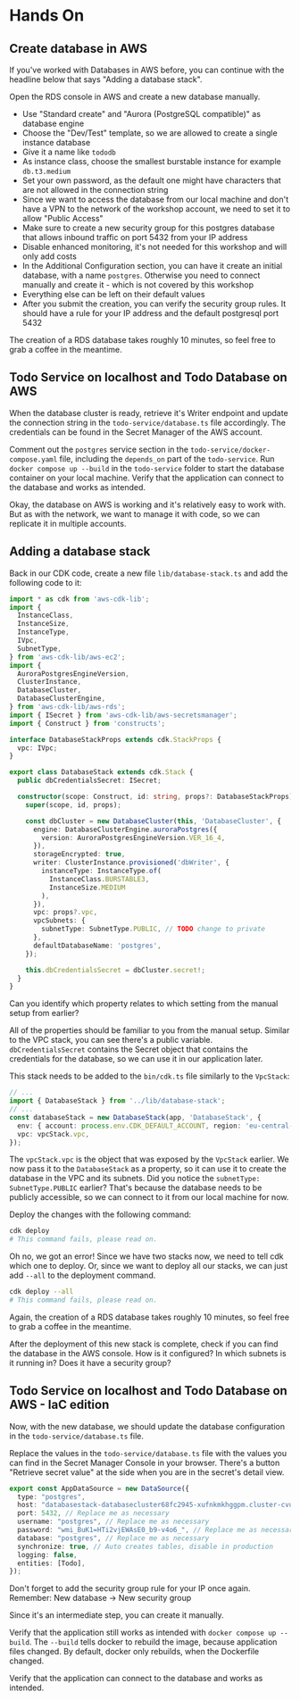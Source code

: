 # Hands On

## Create database in AWS

If you've worked with Databases in AWS before, you can continue with the headline below that says "Adding a database stack".

Open the RDS console in AWS and create a new database manually.

- Use "Standard create" and "Aurora (PostgreSQL compatible)" as database engine
- Choose the "Dev/Test" template, so we are allowed to create a single instance database
- Give it a name like `tododb`
- As instance class, choose the smallest burstable instance for example `db.t3.medium`
- Set your own password, as the default one might have characters that are not allowed in the connection string
- Since we want to access the database from our local machine and don't have a VPN to the network of the workshop account, we need to set it to allow "Public Access"
- Make sure to create a new security group for this postgres database that allows inbound traffic on port 5432 from your IP address
- Disable enhanced monitoring, it's not needed for this workshop and will only add costs
- In the Additional Configuration section, you can have it create an initial database, with a name `postgres`. Otherwise you need to connect manually and create it - which is not covered by this workshop
- Everything else can be left on their default values
- After you submit the creation, you can verify the security group rules. It should have a rule for your IP address and the default postgresql port 5432

The creation of a RDS database takes roughly 10 minutes, so feel free to grab a coffee in the meantime.


## Todo Service on localhost and Todo Database on AWS

When the database cluster is ready, retrieve it's Writer endpoint and update the connection string in the `todo-service/database.ts` file accordingly.
The credentials can be found in the Secret Manager of the AWS account.

Comment out the `postgres` service section in the `todo-service/docker-compose.yaml` file, including the `depends_on` part of the `todo-service`.
Run `docker compose up --build` in the `todo-service` folder to start the database container on your local machine.
Verify that the application can connect to the database and works as intended.

Okay, the database on AWS is working and it's relatively easy to work with. But as with the network, we want to manage it with code, so we can replicate it in multiple accounts.

## Adding a database stack

Back in our CDK code, create a new file `lib/database-stack.ts` and add the following code to it:

```typescript
import * as cdk from 'aws-cdk-lib';
import {
  InstanceClass,
  InstanceSize,
  InstanceType,
  IVpc,
  SubnetType,
} from 'aws-cdk-lib/aws-ec2';
import {
  AuroraPostgresEngineVersion,
  ClusterInstance,
  DatabaseCluster,
  DatabaseClusterEngine,
} from 'aws-cdk-lib/aws-rds';
import { ISecret } from 'aws-cdk-lib/aws-secretsmanager';
import { Construct } from 'constructs';

interface DatabaseStackProps extends cdk.StackProps {
  vpc: IVpc;
}

export class DatabaseStack extends cdk.Stack {
  public dbCredentialsSecret: ISecret;

  constructor(scope: Construct, id: string, props?: DatabaseStackProps) {
    super(scope, id, props);

    const dbCluster = new DatabaseCluster(this, 'DatabaseCluster', {
      engine: DatabaseClusterEngine.auroraPostgres({
        version: AuroraPostgresEngineVersion.VER_16_4,
      }),
      storageEncrypted: true,
      writer: ClusterInstance.provisioned('dbWriter', {
        instanceType: InstanceType.of(
          InstanceClass.BURSTABLE3,
          InstanceSize.MEDIUM
        ),
      }),
      vpc: props?.vpc,
      vpcSubnets: {
        subnetType: SubnetType.PUBLIC, // TODO change to private
      },
      defaultDatabaseName: 'postgres',
    });

    this.dbCredentialsSecret = dbCluster.secret!;
  }
}
```

Can you identify which property relates to which setting from the manual setup from earlier?

All of the properties should be familiar to you from the manual setup.
Similar to the VPC stack, you can see there's a public variable. `dbCredentialsSecret` contains the Secret object that contains the credentials for the database, so we can use it in our application later.

This stack needs to be added to the `bin/cdk.ts` file similarly to the `VpcStack`:

```typescript
// ...
import { DatabaseStack } from '../lib/database-stack';
// ...
const databaseStack = new DatabaseStack(app, 'DatabaseStack', {
  env: { account: process.env.CDK_DEFAULT_ACCOUNT, region: 'eu-central-1' },
  vpc: vpcStack.vpc,
});
```

The `vpcStack.vpc` is the object that was exposed by the `VpcStack` earlier. We now pass it to the `DatabaseStack` as a property, so it can use it to create the database in the VPC and its subnets.
Did you notice the `subnetType: SubnetType.PUBLIC` earlier? That's because the database needs to be publicly accessible, so we can connect to it from our local machine for now.

Deploy the changes with the following command:

```sh
cdk deploy
# This command fails, please read on.
```

Oh no, we got an error!
Since we have two stacks now, we need to tell cdk which one to deploy. Or, since we want to deploy all our stacks, we can just add `--all` to the deployment command.

```sh
cdk deploy --all
# This command fails, please read on.
```

Again, the creation of a RDS database takes roughly 10 minutes, so feel free to grab a coffee in the meantime.

After the deployment of this new stack is complete, check if you can find the database in the AWS console.
How is it configured? In which subnets is it running in? Does it have a security group?


## Todo Service on localhost and Todo Database on AWS - IaC edition

Now, with the new database, we should update the database configuration in the `todo-service/database.ts` file.

Replace the values in the `todo-service/database.ts` file with the values you can find in the Secret Manager Console in your browser.
There's a button "Retrieve secret value" at the side when you are in the secret's detail view.

```typescript
export const AppDataSource = new DataSource({
  type: "postgres",
  host: "databasestack-databasecluster68fc2945-xufnkmkhggpm.cluster-cvu4og6qcldr.eu-central-1.rds.amazonaws.com", // Replace me as necessary
  port: 5432, // Replace me as necessary
  username: "postgres", // Replace me as necessary
  password: "wmi_BuK1=HTi2vjEWAsE0_b9-v4o6_", // Replace me as necessary
  database: "postgres", // Replace me as necessary
  synchronize: true, // Auto creates tables, disable in production
  logging: false,
  entities: [Todo],
});
```

Don't forget to add the security group rule for your IP once again. Remember: New database -> New security group

Since it's an intermediate step, you can create it manually.

Verify that the application still works as intended with `docker compose up --build`.
The `--build` tells docker to rebuild the image, because application files changed.
By default, docker only rebuilds, when the Dockerfile changed.

Verify that the application can connect to the database and works as intended.
